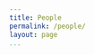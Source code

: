 ```yaml
---
title: People
permalink: /people/
layout: page
...
```


<script type="text/javascript">

  window.onload = function() { init() };

  var public_spreadsheet_url = 'https://docs.google.com/spreadsheet/pub?hl=en_US&hl=en_US&key=1pxA8TOXolXcsVmjOl6MCJRRjDTgeAQwLVyPb_hC_9FU&output=html';

  function init() {
      Tabletop.init( { key: public_spreadsheet_url,
                       callback: showInfo,
                       simpleSheet: false } )
  }

  function showInfo(data, tabletop) {
    //console.log("full data", data);
    var tableNames = tabletop.sheets("people").elements;
    //console.log("tableNames", tableNames);
    var names = Object.keys(tableNames);
    //console.log("names", names);

    function getName(d) {
      var name = d['full_name'];
      return name;
    }

    var combined = [];
    tableNames.forEach(function(d) {
      console.log("foreach", d);
       var c = {
        name: getName(d),
        department: d['Department']
       }
       combined.push(c);
      //var entries = name; 
      //console.log("entries", entries);
    })
    console.log(combined);

    //console.log("Successfully processed!");
    //console.log(tabletop.sheets('people'));
    //console.table(data.sheets("people"));
  }

</script>
